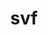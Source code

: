 ---
title: svf
permalink: /docs/StandardLibrary#svf
parent: Standard Library
has_children: false
nav_order: 9
---